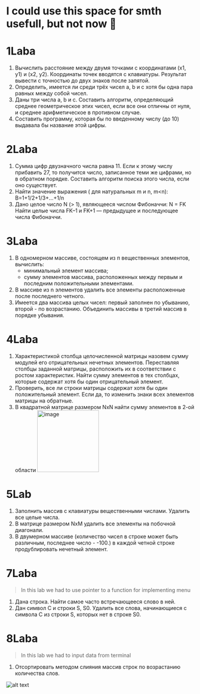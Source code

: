 # I could use this space for smth usefull, but not now 🙂
# 1Laba
1. Вычислить расстояние между двумя точками с координатами (х1, y1) и (х2, y2). Координаты точек вводятся с клавиатуры. Результат вывести с точностью до двух знаков после запятой.
2. Определить, имеется ли среди трёх чисел a, b и c хотя бы одна  пара равных между собой чисел.
3. Даны три числа a, b и c. Составить алгоритм, определяющий среднее геометрическое этих чисел, если все они отличны от нуля, и среднее  арифметическое в противном случае.
4. Составить программу, которая бы по введенному числу (до 10) выдавала бы название этой цифры. 

# 2Laba
1. Сумма цифр двузначного числа равна 11. Если к этому числу прибавить 27,  то получится число, записанное теми же цифрами, но в обратном порядке.  Составить алгоритм поиска этого числа, если оно существует.
2. Найти значение выражения ( для натуральных m и n, m<n): B=1+1/2+1/3+...+1/n
3. Дано целое число N (> 1), являющееся числом Фибоначчи: N = FK Найти целые числа FK–1 и FK+1 — предыдущее и последующее числа Фибоначчи.

# 3Laba
1. В одномерном массиве, состоящем из п вещественных элементов, вычислить:
   - минимальный элемент массива;
   - сумму элементов массива, расположенных между первым и последним положительными элементами.
2. В массиве из n элементов удалить все элементы расположенные после последнего четного.
3. Имеется два массива целых чисел: первый заполнен по убыванию, второй - по возрастанию. Объединить массивы в третий массив в порядке убывания.

# 4Laba
1. Характеристикой столбца целочисленной матрицы назовем сумму модулей его отрицательных нечетных элементов. Переставляя столбцы заданной матрицы, расположить их в соответствии с ростом характеристик. Найти сумму элементов в тех столбцах, которые содержат хотя бы один отрицательный элемент.
2. Проверить, все ли строки матрицы содержат хотя бы один положительный элемент. Если да, то изменить знаки всех элементов матрицы на обратные.
3. В квадратной матрице размером NxN найти сумму элементов в 2-ой области
   <img width="165" alt="image" src="https://user-images.githubusercontent.com/66951820/207101436-f2e79846-06b5-4f16-ac75-c5026b0bbe7e.png">

# 5Lab
1. Заполнить массив с клавиатуры вещественными числами. Удалить все целые числа.
2. В матрице размером NxM удалить все элементы на побочной диагонали.
3. В двумерном массиве (количество чисел в строке может быть различным, последнее число - -100.) в каждой четной строке продублировать нечетный элемент.

# 7Laba
>In this lab we had to use pointer to a function for implementing menu
1. Дана строка. Найти самое часто встречающееся слово в ней.
2. Дан символ C и строки S, S0. Удалить все слова, начинающиеся с символа C из строки S, которых нет в строке S0.

# 8Laba
>In this lab we had to input data from terminal
1. Отсортировать методом слияния массив строк по возрастанию количества слов.

![alt text](https://www.incimages.com/uploaded_files/image/1920x1080/getty_517308428_2000200020009280818_338996.jpg)
